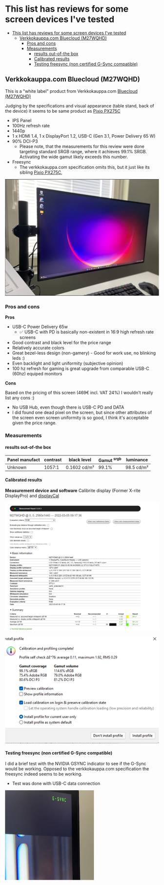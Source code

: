 # This list has reviews for some screen devices I've tested

- [This list has reviews for some screen devices I've tested](#this-list-has-reviews-for-some-screen-devices-ive-tested)
  - [Verkkokauppa.com Bluecloud (M27WQHD)](#verkkokauppacom-bluecloud-m27wqhd)
    - [Pros and cons](#pros-and-cons)
    - [Measurements](#measurements)
      - [results out-of-the box](#results-out-of-the-box)
      - [Calibrated results](#calibrated-results)
      - [Testing freesync (non certified G-Sync compatible)](#testing-freesync-non-certified-g-sync-compatible)


## Verkkokauppa.com Bluecloud (M27WQHD)
This is a "white label" product from Verkkokauppa.com [ Bluecloud (M27WQHD)](https://www.verkkokauppa.com/fi/product/720962/Bluecloud-M27WQHD-27-WQHD-naytto)

Judging by the specifications and visual appearance (table stand, back of the device) it seems to be same product as [Pixio PX275C](https://www.amazon.com/Pixio-Displayport-Charging-FreeSync-Productivity/dp/B09M56MQ7R?th=1)

- IPS Panel
- 100Hz refresh rate
- 1440p 
- 1 x HDMI 1.4, 1 x DisplayPort 1.2, USB-C (Gen 3.1, Power Delivery 65 W)
- 90% DCI-P3
  - Please note, that the measurements for this review were done targeting standard SRGB range, where it achieves 99.1% SRGB. Activating the wide gamut likely exceeds this number.
- Freesync 
  - The verkkokauppa.com specification omits this, but it just like its sibling [Pixio PX275C](https://www.amazon.com/Pixio-Displayport-Charging-FreeSync-Productivity/dp/B09M56MQ7R?th=1), 


![img](img/M27WQHD%20.png)



### Pros and cons

**Pros**
- USB-C Power Delivery 65w
  - ✅ USB-C with PD is basically non-existent in 16:9 high refresh rate screens
- Good contrast and black level for the price range
- Relatively accurate colors
- Great bezel-less design (non-gamery) - Good for work use, no blinking leds :) 
- Even backlight and light uniformity (subjective opinion)
- 100 hz refresh for gaming is great upgrade from comparable USB-C (60hz) equiped monitors
  
**Cons**

Based on the pricing of this screen (469€ incl. VAT 24%) I wouldn't really list any cons :)
- No USB Hub, even though there is USB-C PD and DATA
- I did found one dead pixel on the screen, but since other attributes of the screen even screen uniformity is so good, I think it's acceptable given the price range.

### Measurements

#### results out-of-the box

Panel manufact | contrast | black level | Gamut <sup> srgb</sup> | luminance |
-|-|-|-|-|
Unknown | 1057:1| 0.1602 cd/m²|99.1% |98.5 cd/m²

#### Calibrated results

**Measurement device and software**
Calibrite display (Former X-rite DisplayPro) and [displayCal](https://displaycal.net/)

![img](img/calib.png)

![img](M27WQHD2.png)

#### Testing freesync (non certified G-Sync compatible)
I did a brief test with the NVIDIA GSYNC indicator to see if the G-Sync would be working. Opposed to the verkkokauppa.com specification the freesync indeed seems to be working.
  - Test was done with USB-C data connection

![img](img/frees.png)
